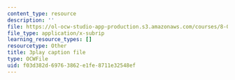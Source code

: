 ```yaml
---
content_type: resource
description: ''
file: https://ol-ocw-studio-app-production.s3.amazonaws.com/courses/8-01sc-classical-mechanics-fall-2016/f03d382d69763862e1fe8711e32548ef_DSk8HTcB7x0.srt
file_type: application/x-subrip
learning_resource_types: []
resourcetype: Other
title: 3play caption file
type: OCWFile
uid: f03d382d-6976-3862-e1fe-8711e32548ef
---
```

